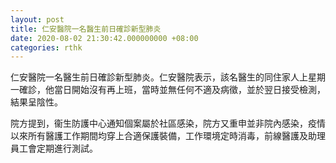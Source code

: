 ```yaml
---
layout: post
title: 仁安醫院一名醫生前日確診新型肺炎
date: 2020-08-02 21:30:42.000000000 +08:00
categories: rthk
---
```


仁安醫院一名醫生前日確診新型肺炎。仁安醫院表示，該名醫生的同住家人上星期一確診，他當日開始沒有再上班，當時並無任何不適及病徵，並於翌日接受檢測，結果呈陰性。

院方提到，衞生防護中心通知個案屬於社區感染，院方又重申並非院內感染，疫情以來所有醫護工作期間均穿上合適保護裝備，工作環境定時消毒，前線醫護及助理員工會定期進行測試。
